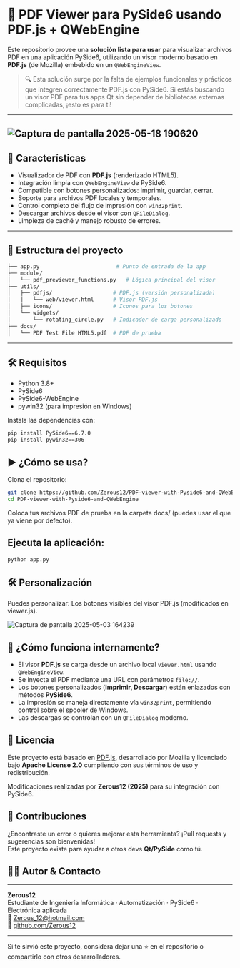 # 🧾 PDF Viewer para PySide6 usando PDF.js + QWebEngine

Este repositorio provee una **solución lista para usar** para visualizar archivos PDF en una aplicación PySide6, utilizando un visor moderno basado en **PDF.js** (de Mozilla) embebido en un `QWebEngineView`.

> 🔍 Esta solución surge por la falta de ejemplos funcionales y prácticos que integren correctamente PDF.js con PySide6. Si estás buscando un visor PDF para tus apps Qt sin depender de bibliotecas externas complicadas, ¡esto es para ti!

---
![Captura de pantalla 2025-05-18 190620](https://github.com/user-attachments/assets/14938b6d-7605-49ec-8c18-3e7d15751d59)
---
## 🚀 Características

- Visualizador de PDF con **PDF.js** (renderizado HTML5).
- Integración limpia con `QWebEngineView` de PySide6.
- Compatible con botones personalizados: imprimir, guardar, cerrar.
- Soporte para archivos PDF locales y temporales.
- Control completo del flujo de impresión con `win32print`.
- Descargar archivos desde el visor con `QFileDialog`.
- Limpieza de caché y manejo robusto de errores.

---

## 🧩 Estructura del proyecto
```bash
├── app.py                        # Punto de entrada de la app
├── module/
│   └── pdf_previewer_functions.py   # Lógica principal del visor
├── utils/
│   ├── pdfjs/                   # PDF.js (versión personalizada)
│   │   └── web/viewer.html      # Visor PDF.js
│   ├── icons/                   # Iconos para los botones
│   └── widgets/
│       └── rotating_circle.py   # Indicador de carga personalizado
├── docs/
│   └── PDF Test File HTML5.pdf  # PDF de prueba
```
---

## 🛠️ Requisitos

- Python 3.8+
- PySide6
- PySide6-WebEngine
- pywin32 (para impresión en Windows)

Instala las dependencias con:

```bash
pip install PySide6==6.7.0
pip install pywin32==306
```
## ▶️ ¿Cómo se usa?
Clona el repositorio:

```bash
git clone https://github.com/Zerous12/PDF-viewer-with-Pyside6-and-QWebEngine.git
cd PDF-viewer-with-Pyside6-and-QWebEngine
```
Coloca tus archivos PDF de prueba en la carpeta docs/ (puedes usar el que ya viene por defecto).

## Ejecuta la aplicación:
```bash
python app.py
```

## 🛠️ Personalización
Puedes personalizar:
Los botones visibles del visor PDF.js (modificados en viewer.js).

![Captura de pantalla 2025-05-03 164239](https://github.com/user-attachments/assets/958238fd-afd4-4d6e-b31c-827e74d6409d)

## 🧠 ¿Cómo funciona internamente?

- El visor **PDF.js** se carga desde un archivo local `viewer.html` usando `QWebEngineView`.
- Se inyecta el PDF mediante una URL con parámetros `file://`.
- Los botones personalizados (**Imprimir, Descargar**) están enlazados con métodos **PySide6**.
- La impresión se maneja directamente vía `win32print`, permitiendo control sobre el spooler de Windows.
- Las descargas se controlan con un `QFileDialog` moderno.

## 📜 Licencia

Este proyecto está basado en [PDF.js](https://mozilla.github.io/pdf.js/), desarrollado por Mozilla y licenciado bajo **Apache License 2.0** cumpliendo con sus términos de uso y redistribución.

Modificaciones realizadas por **Zerous12 (2025)** para su integración con PySide6.

## 🤝 Contribuciones
¿Encontraste un error o quieres mejorar esta herramienta? ¡Pull requests y sugerencias son bienvenidas!  
Este proyecto existe para ayudar a otros devs **Qt/PySide** como tú.

## 🙋‍♂️ Autor & Contacto
---

**Zerous12**  
Estudiante de Ingeniería Informática · Automatización · PySide6 · Electrónica aplicada  
📧 [Zerous_12@hotmail.com](mailto:Zerous_12@hotmail.com)  
🔗 [github.com/Zerous12](https://github.com/Zerous12)

---

Si te sirvió este proyecto, considera dejar una ⭐ en el repositorio o compartirlo con otros desarrolladores.
